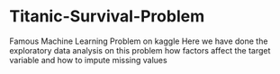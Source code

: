 # Titanic-Survival-Problem
Famous Machine Learning Problem on kaggle
Here we have done the exploratory data analysis on this problem
how factors affect the target variable and how to impute missing values
